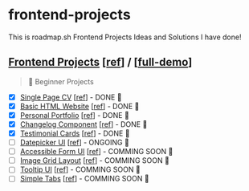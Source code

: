 # frontend-projects

This is roadmap.sh Frontend Projects Ideas and Solutions I have done!

## [Frontend Projects][Frontend Projects] [[ref][ref-frontend]] / [[full-demo][full-demo]]

> 🌱 Beginner Projects

-   [x] [Single Page CV][demo-single-page-cv] [[ref][ref-single-page-cv]] - DONE 🎉
-   [x] [Basic HTML Website][demo-basic-html-website] [[ref][ref-basic-html-website]] - DONE 🎉
-   [x] [Personal Portfolio][demo-personal-portfolio] [[ref][ref-personal-portfolio]] - DONE 🎉
-   [x] [Changelog Component][demo-changelog-component] [[ref][ref-changelog-component]] - DONE 🎉
-   [x] [Testimonial Cards][demo-testimonial-cards] [[ref][ref-testimonial-cards]] - DONE 🎉
-   [ ] [Datepicker UI][demo-datepicker-ui] [[ref][ref-datepicker-ui]] - ONGOING 🎪
-   [ ] [Accessible Form UI][demo-accessible-form-ui] [[ref][ref-accessible-form-ui]] - COMMING SOON 🚩
-   [ ] [Image Grid Layout][demo-image-grid] [[ref][ref-image-grid]] - COMMING SOON 🚩
-   [ ] [Tooltip UI][demo-tooltip-ui] [[ref][ref-tooltip-ui]] - COMMING SOON 🚩
-   [ ] [Simple Tabs][demo-simple-tabs] [[ref][ref-simple-tabs]] - COMMING SOON 🚩

[Frontend Projects]: https://github.com/Pine1611/frontend-projects/blob/main/README.md
[ref-frontend]: https://roadmap.sh/frontend/projects
[full-demo]: https://pine1611.github.io/frontend-projects
[ref-single-page-cv]: https://roadmap.sh/projects/single-page-cv
[ref-single-page-cv]: https://roadmap.sh/projects/single-page-cv
[demo-single-page-cv]: https://pine1611.github.io/frontend-projects/01-single-page-cv/public
[ref-basic-html-website]: https://roadmap.sh/projects/basic-html-website
[demo-basic-html-website]: https://pine1611.github.io/frontend-projects/02-basic-html-website/public
[ref-personal-portfolio]: https://roadmap.sh/projects/portfolio-website
[demo-personal-portfolio]: https://pine1611.github.io/frontend-projects/03-personal-portfolio/public
[ref-changelog-component]: https://roadmap.sh/projects/changelog-component
[demo-changelog-component]: https://pine1611.github.io/frontend-projects/04-changelog-component/public
[ref-testimonial-cards]: https://roadmap.sh/projects/testimonial-cards
[demo-testimonial-cards]: https://pine1611.github.io/frontend-projects/05-testimonial-cards/public
[ref-datepicker-ui]: https://roadmap.sh/projects/datepicker-ui
[demo-datepicker-ui]: https://pine1611.github.io/frontend-projects/
[ref-accessible-form-ui]: https://roadmap.sh/projects/accessible-form-ui
[demo-accessible-form-ui]: https://pine1611.github.io/frontend-projects/
[ref-image-grid]: https://roadmap.sh/projects/image-grid
[demo-image-grid]: https://pine1611.github.io/frontend-projects/
[ref-tooltip-ui]: https://roadmap.sh/projects/tooltip-ui
[demo-tooltip-ui]: https://pine1611.github.io/frontend-projects/
[ref-simple-tabs]: https://roadmap.sh/projects/simple-tabs
[demo-simple-tabs]: https://pine1611.github.io/frontend-projects/
